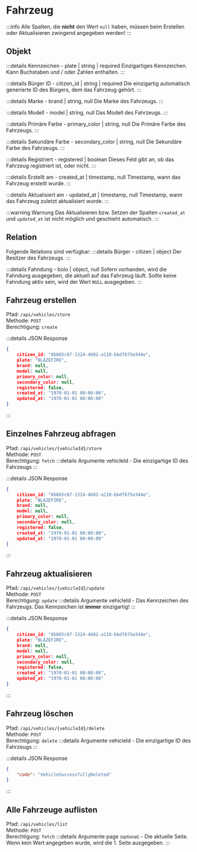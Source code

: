 # Fahrzeug

:::info
Alle Spalten, die <b>nicht</b> den Wert `null` haben, müssen beim Erstellen oder Aktualisieren zwingend angegeben werden!
:::

## Objekt

:::details Kennzeichen - <dimWhite size="sm">plate | string | <important>required</important></dimWhite>
Einzigartiges Kennzeichen. Kann Buchstaben und / oder Zahlen enthalten.
:::

:::details Bürger ID - <dimWhite size="sm">citizen_id | string | <important>required</important></dimWhite>
Die einzigartig automatisch generierte ID des Bürgers, dem das Fahrzeug gehört.
:::

:::details Marke - <dimWhite size="sm">brand | string, null</dimWhite>
Die Marke des Fahrzeugs.
:::

:::details Modell - <dimWhite size="sm">model | string, null</dimWhite>
Das Modell des Fahrzeugs.
:::

:::details Primäre Farbe - <dimWhite size="sm">primary_color | string, null</dimWhite>
Die Primäre Farbe des Fahrzeugs.
:::

:::details Sekundäre Farbe - <dimWhite size="sm">secondary_color | string, null</dimWhite>
Die Sekundäre Farbe des Fahrzeugs.
:::

:::details Registriert - <dimWhite size="sm">registered | boolean</dimWhite>
Dieses Feld gibt an, ob das Fahrzeug registriert ist, oder nicht.
:::

:::details Erstellt am - <dimWhite size="sm">created_at | timestamp, null</dimWhite>
Timestamp, wann das Fahrzeug erstellt wurde.
:::

:::details Aktualisiert am - <dimWhite size="sm">updated_at | timestamp, null</dimWhite>
Timestamp, wann das Fahrzeug zuletzt aktualisiert wurde.
:::

:::warning Warnung
Das Aktualisieren bzw. Setzen der Spalten `created_at` und `updated_at` ist nicht möglich und geschieht automatisch.
:::

## Relation

Folgende Relations sind verfügbar:
:::details Bürger - <dimWhite size="sm">citizen | object</dimWhite>
Der Besitzer des Fahrzeugs.
:::

:::details Fahndung - <dimWhite size="sm">bolo | object, null</dimWhite>
Sofern vorhanden, wird die Fahndung ausgegeben, die aktuell auf das Fahrzeug läuft. Sollte keine Fahndung aktiv sein, wird der Wert `NULL` ausgegeben.
:::

## Fahrzeug erstellen

Pfad: `/api/vehicles/store`<br>
Methode: `POST`<br>
Berechtigung: `create`

:::details JSON Response
```json
{
    citizen_id: "8b865c67-1324-4602-a110-bbdf675e344e",
    plate: "BLAZEFIRE",
    brand: null,
    model: null,
    primary_color: null,
    secondary_color: null,
    registered: false,
    created_at: "1970-01-01 00:00:00",
    updated_at: "1970-01-01 00:00:00"
}
```
:::

## Einzelnes Fahrzeug abfragen

Pfad: `/api/vehicles/{vehicleId}/store`<br>
Methode: `POST`<br>
Berechtigung: `fetch`
:::details Argumente
vehicleId - <dimWhite size="sm">Die einzigartige ID des Fahrzeugs</dimWhite>
:::

:::details JSON Response
```json
{
    citizen_id: "8b865c67-1324-4602-a110-bbdf675e344e",
    plate: "BLAZEFIRE",
    brand: null,
    model: null,
    primary_color: null,
    secondary_color: null,
    registered: false,
    created_at: "1970-01-01 00:00:00",
    updated_at: "1970-01-01 00:00:00"
}
```
:::

## Fahrzeug aktualisieren

Pfad: `/api/vehicles/{vehicleId}/update`<br>
Methode: `POST`<br>
Berechtigung: `update`
:::details Argumente
vehicleId - <dimWhite size="sm">Das Kennzeichen des Fahrzeugs. Das Kennzeichen ist **immer** einzigartig!</dimWhite>
:::

:::details JSON Response
```json
{
    citizen_id: "8b865c67-1324-4602-a110-bbdf675e344e",
    plate: "BLAZEFIRE",
    brand: null,
    model: null,
    primary_color: null,
    secondary_color: null,
    registered: false,
    created_at: "1970-01-01 00:00:00",
    updated_at: "1970-01-01 00:00:00"
}
```
:::

## Fahrzeug löschen

Pfad: `/api/vehicles/{vehicleId}/delete`<br>
Methode: `POST`<br>
Berechtigung: `delete`
:::details Argumente
vehicleId - <dimWhite size="sm">Die einzigartige ID des Fahrzeugs</dimWhite>
:::

:::details JSON Response
```json
{
    "code": "VehicleSuccessfullyDeleted"
}
```
:::

## Alle Fahrzeuge auflisten

Pfad: `/api/vehicles/list`<br>
Methode: `POST`<br>
Berechtigung: `fetch`
:::details Argumente
page <small>(optional)</small> - <dimWhite size="sm">Die aktuelle Seite. Wenn kein Wert angegeben wurde, wird die 1. Seite ausgegeben.</dimWhite>
:::